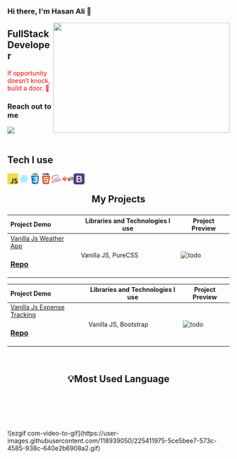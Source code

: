 ### Hi there, I'm Hasan Ali 👋

<img src="https://media.giphy.com/media/3oEjHNdJf6ilveYXIc/giphy.gif" align="right" width="400" height="250">

## FullStack Developer

<font color="red"> If opportunity doesn’t knock, buiId a door. :muscle: </font>

### Reach out to me

[<img width="30" src="https://unpkg.com/simple-icons@v4/icons/linkedin.svg" align="left" />][linkedin]



<br />
<br />

## Tech I use

<img align="left"  src="https://raw.githubusercontent.com/github/explore/80688e429a7d4ef2fca1e82350fe8e3517d3494d/topics/javascript/javascript.png" width="25" height="25" />
<img align="left" src="https://raw.githubusercontent.com/github/explore/80688e429a7d4ef2fca1e82350fe8e3517d3494d/topics/react/react.png" width="25" height="25" />
<img align="left" src="https://raw.githubusercontent.com/github/explore/80688e429a7d4ef2fca1e82350fe8e3517d3494d/topics/css/css.png" width="25" height="25" />
<img align="left" src="https://raw.githubusercontent.com/github/explore/80688e429a7d4ef2fca1e82350fe8e3517d3494d/topics/html/html.png" width="25" height="25" />
<img align="left" src="https://raw.githubusercontent.com/github/explore/80688e429a7d4ef2fca1e82350fe8e3517d3494d/topics/sass/sass.png" width="25" height="25" />
<img align="left" src="https://raw.githubusercontent.com/github/explore/80688e429a7d4ef2fca1e82350fe8e3517d3494d/topics/git/git.png" width="25" height="25" />
<img align="left" src="https://raw.githubusercontent.com/github/explore/80688e429a7d4ef2fca1e82350fe8e3517d3494d/topics/bootstrap/bootstrap.png" width="25" height="25" />

[linkedin]:  https://www.linkedin.com/in/hasan-ali-erk-681836257/

<br />

<!--<div  align="center"> <img src="https://raw.githubusercontent.com/scriptex/github-contributions-snake/snake/github-contribution-grid-snake.svg" /></div>-->
<h2 align="center">My Projects</h2>

###

Project Demo       |Libraries and Technologies I use     |Project Preview   
:-------------------------|-------------------------|-------------------------
[Vanilla Js Weather App](https://hasanalierk.github.io/Weather-App/) <h3>[Repo](https://github.com/hasanalierk/Weather-App)</h3> | Vanilla JS, PureCSS |![todo](https://media.giphy.com/media/m8sgcPLTzWZ1YLPFKA/giphy.gif)


Project Demo       |Libraries and Technologies I use     |Project Preview   
:-------------------------|-------------------------|-------------------------
[Vanilla Js Expense Tracking](https://github.com/hasanalierk/Gider-Takip) <h3>[Repo](https://github.com/hasanalierk/Weather-App)</h3> | Vanilla JS, Bootstrap |![todo](https://user-images.githubusercontent.com/118939050/225411975-5ce5bee7-573c-4585-938c-640e2b6908a2.gif)



<br>

<h2 align="center">💡Most Used Language</h2>
<div  align="center">
<br/>
<img
     src="https://github-readme-stats.vercel.app/api?username=hasanalierk&theme=blue-green"
     alt=""
     /> </br></br></br>
<img
     src="https://github-readme-stats.vercel.app/api/top-langs/?username=hasanalierk&theme=blue-green"
     alt=""
     /> <br/>
</div>
![ezgif com-video-to-gif](https://user-images.githubusercontent.com/118939050/225411975-5ce5bee7-573c-4585-938c-640e2b6908a2.gif)
